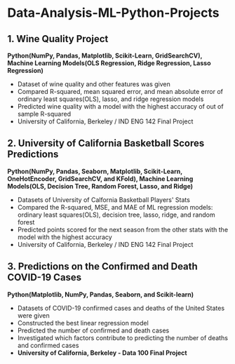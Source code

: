 # Data-Analysis-ML-Python-Projects
## 1. Wine Quality Project
**Python(NumPy, Pandas, Matplotlib, Scikit-Learn, GridSearchCV), Machine Learning Models(OLS Regression, Ridge Regression, Lasso Regression)**
- Dataset of wine quality and other features was given
- Compared R-squared, mean squared error, and mean absolute error of ordinary least squares(OLS), lasso, and ridge regression models
- Predicted wine quality with a model with the highest accuracy of out of sample R-squared
- University of California, Berkeley / IND ENG 142 Final Project

## 2. University of California Basketball Scores Predictions
**Python(NumPy, Pandas, Seaborn, Matplotlib, Scikit-Learn, OneHotEncoder, GridSearchCV, and KFold), Machine Learning Models(OLS, Decision Tree, Random Forest, Lasso, and Ridge)**
- Datasets of University of Calfornia Basketball Players' Stats
- Compared the R-squared, MSE, and MAE of ML regression models: ordinary least squares(OLS), decision tree, lasso, ridge, and random forest
- Predicted points scored for the next season from the other stats with the model with the highest accuracy
- University of California, Berkeley / IND ENG 142 Final Project

## 3. Predictions on the Confirmed and Death COVID-19 Cases
**Python(Matplotlib, NumPy, Pandas, Seaborn, and Scikit-learn)**
- Datasets of COVID-19 confirmed cases and deaths of the United States were given
- Constructed the best linear regression model
- Predicted the number of confirmed and death cases
- Investigated which factors contribute to predicting the number of deaths and confirmed cases
- **University of California, Berkeley - Data 100 Final Project**
